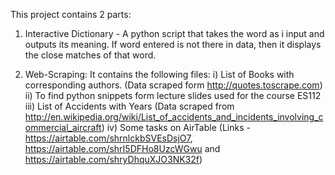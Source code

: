 This project contains 2 parts:

1) Interactive Dictionary - A python script that takes the word as i input and outputs its meaning. If word entered is not there in data, then it displays the close matches of that word.

2) Web-Scraping: It contains the following files:
i) List of Books with corresponding authors. (Data scraped form http://quotes.toscrape.com)
ii) To find python snippets form lecture slides used for the course ES112
iii) List of Accidents with Years (Data scraped from http://en.wikipedia.org/wiki/List_of_accidents_and_incidents_involving_commercial_aircraft)
iv) Some tasks on AirTable (Links - https://airtable.com/shrnlckbSVEsDsjO7, https://airtable.com/shrI5DFHo8UzcWGwu and https://airtable.com/shryDhquXJO3NK32f)
